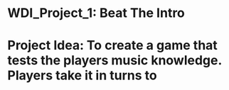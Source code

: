 # WDI_Project_1: Beat The Intro

# Project Idea: To create a game that tests the players music knowledge.  Players take it in turns to 